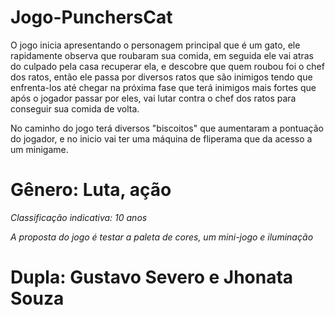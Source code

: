 # Jogo-PunchersCat


O jogo inicia apresentando o personagem principal que é um gato, ele rapidamente observa que roubaram sua comida, em seguida ele vai atras do culpado pela casa recuperar ela, e 
descobre que quem roubou foi o chef dos ratos, então ele passa por diversos ratos que são inimigos tendo que enfrenta-los até chegar na próxima fase que terá inimigos mais fortes
que após o jogador passar por eles, vai lutar contra o chef dos ratos para conseguir sua comida de volta.

No caminho do jogo terá diversos "biscoitos" que aumentaram a pontuação do jogador, e no inicio vai ter uma máquina de fliperama que da acesso a um minigame.

# Gênero: Luta, ação
*Classificação indicativa: 10 anos*

*A proposta do jogo é testar a paleta
de cores, um mini-jogo e iluminação*

# Dupla: Gustavo Severo e Jhonata Souza 
